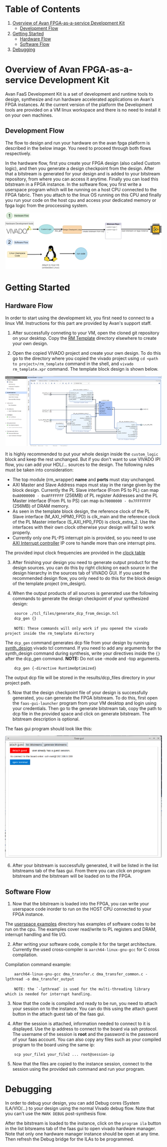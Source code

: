 # Table of Contents
1. [Overview of Avan FPGA-as-a-service Development Kit](#overview-of-avan-fpga-as-a-service-development-kit)
    - [Development Flow](#development-flow)
2. [Getting Started](#getting-started)
    - [Hardware Flow](#hardware-flow)
    - [Software Flow](#software-flow)
3. [Debugging](#debugging)


# Overview of Avan FPGA-as-a-service Development Kit

Avan FaaS Development Kit is a set of development and runtime tools to design, synthesize and run hardware accelerated applications on Avan's FPGA instances. At the current version of the platform the Development tools are provided on a VM linux workspace and there is no need to install it on your own machines.

## Development Flow
The flow to design and run your hardware on the avan fpga platform is described in the below image. You need to proceed through both flows respectively.


In the hardware flow, first you create your FPGA design (also called Custom logic), and then you generate a design checkpoint from the design. After that a bitstream is generated for your design and is added to your bitstream repository, from where you can access it anytime. Finally you can load this bitstream in a FPGA instance.
In the software flow, you first write a userspace program which will be running on a host CPU connected to the FPGA fabric. Then you attach to the linux OS running on this CPU and finally you run your code on the host cpu and access your dedicated memory or fpga logic from the proccessing system.

![Alt text](readme/design_flow.jpg)


# Getting Started
## Hardware Flow
In order to start using the development kit, you first need to connect to a linux VM. Instructions for this part are provided by Avan's support staff.
1. After successfully conneting to your VM, open the cloned git repository on your desktop. Copy the [RM Template](hardware/vivado/rm_template) directory elsewhere to create your own design. 

2. Open the copied VIVADO project and create your own design. To do this go to the directory where you copied the vivado project using `cd <path to project>/rm_template` command in the shell, and `vivado rm_template.xpr` command. The template block design is shown below.

![Alt text](readme/block_design.jpg)

It is highly recommended to put your whole design inside the `custom_logic` block and keep the rest unchanged. But if you don't want to use VIVADO IPI flow, you can add your HDL/... sources to the design.
 The following rules must be taken into consideration:
* The top module (rm_wrapper) **name** and **ports** must stay unchanged.
* AXI Master and Slave Address maps must stay in the range given by the block design. Currently the PL Slave interface (From PS to PL) can map `0xA0000000 - 0xAFFFFFFF` (256MB) of PL register Addresses and the PL Master interface (From PL to PS) can map `0x70000000 - 0x7FFFFFFF` (256MB) of DRAM memory.
* As seen in the template block design, the reference clock of the PL Slave interface (M_AXI_HPM0_FPD) is clk_main and the reference clock of the PL Master interface (S_AXI_HP0_FPD) is clock_extra_2. Use the interfaces with their own clock otherwise your design will fail to work properly.
* Currently only one PL-PS interrupt pin is provided, so you need to use [AXI Interrupt controller](https://www.xilinx.com/support/documentation/ip_documentation/axi_intc/v4_1/pg099-axi-intc.pdf) IP core to handle more than one interrupt pins.

The provided input clock frequencies are provided in the [clock table](readme/clock_recipes.csv)

3. After finishing your design you need to generate output product for the design sources. you can do this by right clicking on each source in the design hierarchy in the sources tab of VIVADO GUI. If you used the recommended design flow, you only need to do this for the block design of the template project (rm_design).

4. When the output products of all sources is generated use the following commands to generate the design checkpoint of your synthesized design:
```
    source ./tcl_files/generate_dcp_from_design.tcl
    dcp_gen {}

    NOTE: These commands will only work if you opened the vivado project inside the rm_template directory
```
The `dcp_gen` command generates dcp file from your design by running [synth_design](https://www.xilinx.com/support/documentation/sw_manuals/xilinx2019_2/ug835-vivado-tcl-commands.pdf#page=1700) vivado tcl command. If you need to add any arguments for the synth_design command during synthesis, write your directives inside the `{}` after the dcp_gen command.
    **NOTE:** Do not use -mode and -top arguments.
```
    dcp_gen {-directive RuntimeOptimized}
```

The output dcp file will be stored in the results/dcp_files directory in your project path.

5. Now that the design checkpoint file of your design is successfully generated, you can generate the FPGA bitstream. To do this, first open the `faas-gui-launcher` program from your VM desktop and login using your credentials. Then go to the generate bitstream tab, copy the path to dcp file in the provided space and click on generate bitstream. The bitstream description is optional.

The faas gui program should look like this:
 
![Alt text](readme/faas-gui.jpg)

6. After your bitstream is successfully generated, it will be listed in the list bitstreams tab of the faas gui. From there you can click on program bitstream and the bitstream will be loaded on to the FPGA.

## Software Flow

1. Now that the bitstream is loaded into the FPGA, you can write your userspace code inorder to run on the HOST CPU connected to your FPGA instance.

The [userspace examples](software/userspace_examples) directory has examples of software codes to be run on the cpu. The examples cover read/write to PL registers and DRAM, interrupt handling and file I/O.

2. After writing your software code, compile it for the target architecture. Currently the used cross-compiler is `aarch64-linux-gnu-gcc` for C cross compilation.

Compilation command example:
```
    aarch64-linux-gnu-gcc dma_transfer.c dma_transfer_common.c -lpthread -o dma_transfer_output

    NOTE: the `-lpthread` is used for the multi-threading library which is needed for interrupt handling.
```

3. Now that the code is compiled and ready to be run, you need to attach your session on to the instance. You can do this using the attach guest button in the attach guest tab of the faas gui.

4. After the session is attached, information needed to connect to it is displayed. Use the ip address to connect to the board via ssh protocol. The username of the session is **root** and the password is the password of your faas account. You can also copy any files such as your compiled program to the board using the same ip:
```
    scp your_file1 your_file2 ... root@session-ip 
```

5. Now that the files are copied to the instance session, connect to the session using the provided ssh command and run your program.

# Debugging

In order to debug your design, you can add Debug cores (System ILA/VIO/...) to your design using the normal Vivado debug flow. Note that you can't use the `MARK DEBUG` post-synthesis flow.

After the bitstream is loaded to the instance, click on the `program ila` button in the list bitsreams tab of the faas gui to open vivado hardware manager. Note that only one hardware manager instance should be open at any time. Then refresh the Debug bridge for the ILAs to be programmed.